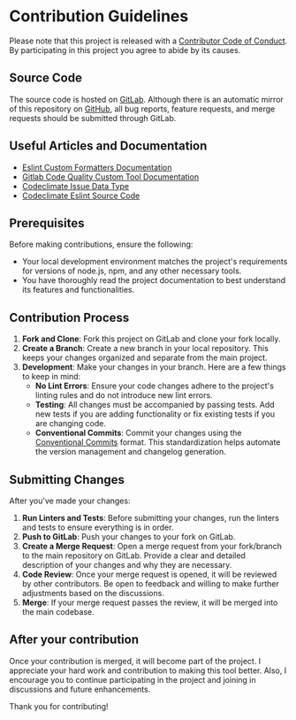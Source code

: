 # Contribution Guidelines

Please note that this project is released with a [Contributor Code of Conduct](./CODE_OF_CONDUCT.md). By participating
in this project you agree to abide by its causes.

## Source Code

The source code is hosted on [GitLab](https://gitlab.com/gitlab-formatters/eslint-formatter-gitlab). Although there is
an automatic mirror of this repository on [GitHub](https://github.com/zavoloklom/eslint-formatter-gitlab), all bug
reports, feature requests, and merge requests should be submitted through GitLab.

## Useful Articles and Documentation

- [Eslint Custom Formatters Documentation](https://eslint.org/docs/latest/extend/custom-formatters)
- [Gitlab Code Quality Custom Tool Documentation](https://docs.gitlab.com/ee/ci/testing/code_quality.html#implement-a-custom-tool)
- [Codeclimate Issue Data Type](https://github.com/codeclimate/platform/blob/master/spec/analyzers/SPEC.md#issues)
- [Codeclimate Eslint Source Code](https://github.com/codeclimate/codeclimate-eslint/blob/master/lib/eslint.js)

## Prerequisites

Before making contributions, ensure the following:

- Your local development environment matches the project's requirements for versions of node.js, npm, and any other
  necessary tools.
- You have thoroughly read the project documentation to best understand its features and functionalities.

## Contribution Process

1. **Fork and Clone**: Fork this project on GitLab and clone your fork locally.
2. **Create a Branch**: Create a new branch in your local repository. This keeps your changes organized and separate
   from the main project.
3. **Development**: Make your changes in your branch. Here are a few things to keep in mind:
    - **No Lint Errors**: Ensure your code changes adhere to the project's linting rules and do not introduce new lint
      errors.
    - **Testing**: All changes must be accompanied by passing tests. Add new tests if you are adding functionality or
      fix existing tests if you are changing code.
    - **Conventional Commits**: Commit your changes using
      the [Conventional Commits](https://www.conventionalcommits.org) format. This standardization helps automate the
      version management and changelog generation.

## Submitting Changes

After you've made your changes:

1. **Run Linters and Tests**: Before submitting your changes, run the linters and tests to ensure everything is in
   order.
2. **Push to GitLab**: Push your changes to your fork on GitLab.
3. **Create a Merge Request**: Open a merge request from your fork/branch to the main repository on GitLab. Provide a
   clear and detailed description of your changes and why they are necessary.
4. **Code Review**: Once your merge request is opened, it will be reviewed by other contributors. Be open to feedback
   and willing to make further adjustments based on the discussions.
5. **Merge**: If your merge request passes the review, it will be merged into the main codebase.

## After your contribution

Once your contribution is merged, it will become part of the project.
I appreciate your hard work and contribution to making this tool better.
Also, I encourage you to continue participating in the project and joining in discussions and future enhancements.

Thank you for contributing!
